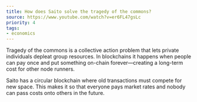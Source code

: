 ```yaml
---
title: How does Saito solve the tragedy of the commons?
source: https://www.youtube.com/watch?v=er6FL47gsLc
priority: 4
tags:
- economics
---
```


Tragedy of the commons is a collective action problem that lets private individuals depleat group resources. In blockchains it happens when people can pay once and put something on-chain forever—creating a long-term cost for other node runners.

Saito has a circular blockchain where old transactions must compete for new space. This makes it so that everyone pays market rates and nobody can pass costs onto others in the future.

